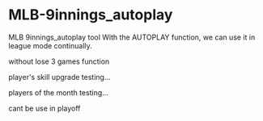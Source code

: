 # MLB-9innings_autoplay
MLB 9innings_autoplay tool
With the AUTOPLAY function, we can use it in league mode continually.

without lose 3 games function

player's skill upgrade testing...

players of the month testing...

cant be use in playoff
